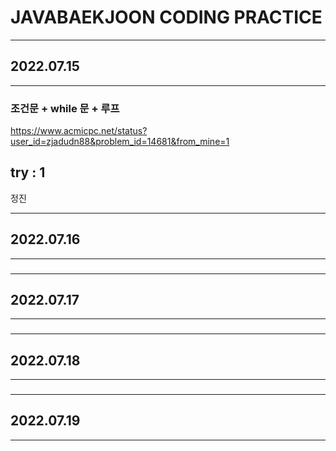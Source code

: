 # JAVABAEKJOON CODING PRACTICE
---
## 2022.07.15
---
### 조건문 + while 문 + 루프

https://www.acmicpc.net/status?user_id=zjadudn88&problem_id=14681&from_mine=1

try : 1
---

정진

---
## 2022.07.16
---
### 

---
## 2022.07.17
---
### 

---
## 2022.07.18
---
### 

---
## 2022.07.19
---
### 


